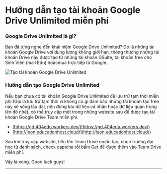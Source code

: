 # Hướng dẫn tạo tài khoản Google Drive Unlimited miễn phí


### Google Drive Unlimited là gì?

Bạn đã từng nghe đến khái niệm Google Drive Unlimited? Đó là những tài khoản Google Drive với dung lượng không giới hạn, thông thường những tài khoản Drive này được tạo từ những tài khoản GSuite, tài khoản free cho Sinh Viên (mail Edu) hoặcmua trực tiếp từ Google.

![Tạo tài khoản Google Drive Unlimited](/assets/images/ggdrive_unlimited.jpg)

### Hướng dẫn tạo Google Drive Unlimited
Nếu bạn chưa có tài khoản Google Drive Unlimited để lưu trữ tạm thời miễn phí (Gọi là lưu trữ tạm thời vì không có gì đảm bảo những tài khoản tạo free này sẽ sống lâu dài, nên đừng lưu dữ liệu cá nhân hoặc dữ liệu quan trọng lên đó nhé), có thể truy cập một trong những website sau để được tạo tài khoản Google Drive Team miễn phí.

* [https://gd.404edu.workers.dev/](https://gd.404edu.workers.dev/)
* [http://leon.educationhost.cloud/](http://leon.educationhost.cloud/)

Sau khi truy cập website, tiền tên Team Drive muốn tạo, chọn trường đại học từ danh sách, check captcha rồi bấm Get để được thêm vào Team Drive miễn phí.

Vậy là xong. Good luck guys!

---

